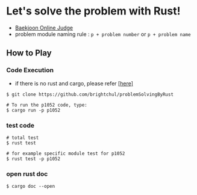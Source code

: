 # Let's solve the problem with Rust!

- [Baekjoon Online Judge](https://www.acmicpc.net/)
- problem module naming rule : `p + problem number` or `p + problem name`

## How to Play

### Code Execution

- if there is no rust and cargo, please refer [[here]](https://doc.rust-lang.org/book/ch01-01-installation.html)

```shell
$ git clone https://github.com/brightchul/problemSolvingByRust

# To run the p1052 code, type:
$ cargo run -p p1052
```

### test code

```shell
# total test
$ rust test

# for example specific module test for p1052
$ rust test -p p1052
```

### open rust doc

```shell
$ cargo doc --open
```
